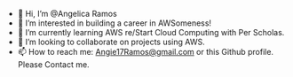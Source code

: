 - 👋 Hi, I’m @Angelica Ramos
- 👀 I’m interested in building a career in AWSomeness!
- 🌱 I’m currently learning AWS re/Start Cloud Computing with Per Scholas.
- 💞️ I’m looking to collaborate on projects using AWS.
- 📫 How to reach me: Angie17Ramos@gmail.com or this Github profile. Please Contact me.

<!---
Angelica2Ramos/Angelica2Ramos is a ✨ special ✨ repository because its `README.md` (this file) appears on your GitHub profile.
You can click the Preview link to take a look at your changes.
--->
